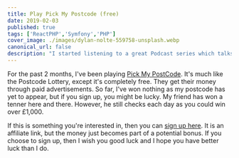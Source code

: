 ```yaml
---
title: Play Pick My Postcode (free)
date: 2019-02-03
published: true
tags: ['ReactPHP','Symfony','PHP']
cover_image: ./images/dylan-nolte-559758-unsplash.webp
canonical_url: false
description: "I started listening to a great Podcast series which talks a lot about different PHP and server technologies and on one of the later episodes, they talk about ReactPHP."
---
```


For the past 2 months, I've been playing [Pick My PostCode](https://pickmypostcode.com/?ref=2237231). It's much like the Postcode Lottery, except it's completely free. They get their money through paid advertisements. So far, I've won nothing as my postcode has yet to appear, but if you sign up, you might be lucky. My friend has won a tenner here and there. However, he still checks each day as you could win over £1,000.

If this is something you're interested in, then you can [sign up here](https://pickmypostcode.com/?ref=2237231). It is an affiliate link, but the money just becomes part of a potential bonus. If you choose to sign up, then I wish you good luck and I hope you have better luck than I do.
